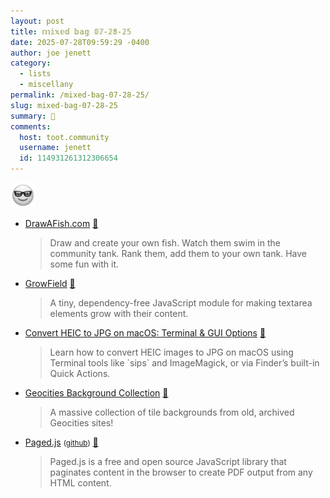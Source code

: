 ```yaml
---
layout: post
title: 𝕞𝕚𝕩𝕖𝕕 𝕓𝕒𝕘 𝟘𝟟-𝟚𝟠-𝟚𝟝
date: 2025-07-28T09:59:29 -0400
author: joe jenett
category:
  - lists
  - miscellany
permalink: /mixed-bag-07-28-25/
slug: mixed-bag-07-28-25
summary: 💼
comments:
  host: toot.community
  username: jenett
  id: 114931261312306654
---
```

<img class="elguy" src="/images/elguy.png" alt="" width="40">
<ul class="links">
	<li><a title="by fifteen.games" href="https://drawafish.com/">DrawAFish.com</a> <a title="source" href="https://pinboard.in/u:cogdog">📌</a><blockquote><p>Draw and create your own fish. Watch them swim in the community tank. Rank them, add them to your own tank. Have some fun with it.</p></blockquote></li>
	<li><a href="https://growfield.js.org/">GrowField</a> <a title="source" href="https://pinboard.in/u:stephanieleary">📌</a><blockquote><p>A tiny, dependency-free JavaScript module for making textarea elements grow with their content.</p></blockquote></li>
	<li><a title="by Mehmet Baykar" href="https://mehmetbaykar.com/posts/convert-heic-to-jpg-on-macos-terminal-gui-options/">Convert HEIC to JPG on macOS: Terminal &amp; GUI Options</a> <a title="source" href="https://pinboard.in/u:roger">📌</a><blockquote><p>Learn how to convert HEIC images to JPG on macOS using Terminal tools like `sips` and ImageMagick, or via Finder’s built-in Quick Actions.</p></blockquote></li>
	<li><a title="Pixel Moondust ☽☾" href="https://pixelmoondust.neocities.org/archives/archivedtiles">Geocities Background Collection</a> <a title="source" href="https://pinboard.in/u:sachaa">📌</a><blockquote><p>A massive collection of tile backgrounds from old, archived Geocities sites!</p></blockquote></li>
	<li><a title="Founded by Adam Hyde" href="https://pagedjs.org/">Paged.js</a> <small>(<a href="https://github.com/pagedjs/pagedjs/">github</a>)</small> <a title="source" href="https://pinboard.in/u:jshwlkr">📌</a><blockquote><p>Paged.js is a free and open source JavaScript library that paginates content in the browser to create PDF output from any HTML content.</p></blockquote></li>
</ul>

<a href="https://brid.gy/publish/mastodon"></a>
